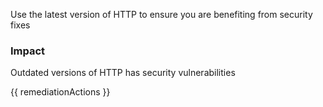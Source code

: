 
Use the latest version of HTTP to ensure you are benefiting from security fixes

### Impact
Outdated versions of HTTP has security vulnerabilities

<!-- DO NOT CHANGE -->
{{ remediationActions }}


